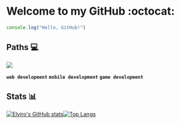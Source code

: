 # Welcome to my GitHub :octocat:

```javascript
console.log("Hello, GitHub!")
````

<!--- ---

## __About me__ 🙌

* Hi, I’m @elvisscochito and I’m 20 years old 👋 
* I’m interested in all about technology 👀 
* I’m currently learning a lot of things 🤯
* I’m looking to collaborate on projects 💼
* How to reach me [LinkedIn](https://www.linkedin.com/in/elviro-dominguez-soriano/) 📫 -->

<!--- --- -->

## __Paths__ 💻

<img src="https://raw.githubusercontent.com/elvisscochito/elvisscochito/main/paths.svg" width="auto" height="auto">

**`web development`** **`mobile development`** **`game development`**

<!--- **`[Data structure and algorithms]`**, **`[Data science and automation]`** & **`[Databases management]`**.-->

<!--- --- -->

<!--- ## __Languages & tools__ 💻

<code>[![C++](assets/img/C++.png)](https://isocpp.org "C++") </code>
<code>[![Java](assets/img/Java.png)](https://www.java.com/ "Java") </code>
<code>[![HTML](assets/img/HTML5.png)](https://developer.mozilla.org/en-US/docs/Learn/Getting_started_with_the_web/HTML_basics "HTML") </code>
<code>[![CSS](assets/img/CSS3.png)](https://developer.mozilla.org/en-US/docs/Web/CSS "CSS") </code>
<code>[![JavaScript](assets/img/JavaScript.png)](https://developer.mozilla.org/en-US/docs/Web/JavaScript "JavaScript") </code>
<code>[![Swift](assets/img/Swift.png)](https://github.com/apple/swift "Swift") </code>
<code>[![Python](assets/img/Python.png)](https://github.com/python "Python") </code>
<code>[![React](assets/img/React.png)](https://github.com/facebook/react "React") </code>
<code>[![Node.js](assets/img/Node.js.png)](https://github.com/nodejs "Node.js") </code>
<code>[![npm](assets/img/npm.png)](https://github.com/npm "npm") </code>
<code>[![MySQL](assets/img/MySQL.png)](https://github.com/mysql "MySQL") </code>
<code>[![MongoDB](assets/img/MongoDB.png)](https://github.com/mongodb "MongoDB") </code>
<code>[![Terminal](assets/img/Terminal.png)](https://support.apple.com/guide/terminal/welcome/mac "Terminal") </code>
<code>[![Git](assets/img/Git.png)](https://github.com/ "Git") </code>
<code>[![GitHub](assets/img/GitHub.png)](https://git-scm.com "GitHub") </code>
<code>[![GitHub Desktop](assets/img/GitHub-Desktop.png)](https://desktop.github.com "GitHub Desktop") </code>
<code>[![Markdown](assets/img/Markdown.png)](https://www.markdownguide.org "Markdown") </code>
<code>[![Postman](assets/img/Postman.png)](https://github.com/postmanlabs "Postman") </code>
<code>[![Visual Studio Code](assets/img/Visual-Studio-Code.png)](https://code.visualstudio.com "Visual Studio Code") </code>
<code>[![Xcode](assets/img/Xcode.png)](https://apps.apple.com/app/xcode/id497799835?l=en&mt=12 "Xcode") </code> -->

<!--- ---
## __Education__ 📚

| Nº | Courses and certifications | Link |
| - | - |:-:|
| **1** | *Introduction to HTML5* | [Preview](https://www.linkedin.com/posts/elviro-dominguez-soriano_completion-certificate-for-introduction-to-activity-6956659441320570880-6k4K?utm_source=linkedin_share&utm_medium=member_desktop_web "iCloud") | -->

<!--- --- -->

## __Stats__ 📊

<!--- * __General__: -->

[![Elviro's GitHub stats](https://github-readme-stats.vercel.app/api?username=elvisscochito&theme=default&show_icons=true&bg_color=00000000&border_color=00000000&title_color=4892FF&icon_color=4892FF&text_color=78818d&hide=prs,issues "Elviro Dominguez Soriano's GitHub Stats")](https://github.com/elvisscochito)[![Top Langs](https://github-readme-stats.vercel.app/api/top-langs/?username=elvisscochito&layout=compact&bg_color=00000000&border_color=00000000&title_color=4892FF&text_color=78818d&hide=c# "Most Used Languages")](https://github.com/elvisscochito)

<!--- * __Languages__: -->

<!--- ---

## __Pins__ 📌

* __Repos:__

![Readme Card](https://github-readme-stats.vercel.app/api/pin/?username=elvisscochito&repo=codes&bg_color=00000000&border_color=364147&title_color=4892FF&text_color=78818d)


* __Gists:__ 
-->

<!---  --- -->

<!--- ## __Get in touch__ 📩

[![LinkedIn profile](assets/img/LinkedIn.png)](https://www.linkedin.com/in/elviro-dominguez-soriano/ "LinkedIn") -->

<!--- ---

## __Blog__ 🗒

[![Medium account](assets/img/medium.png)](https://medium.com/@elvisscochito "Medium")

---

<details>
    <summary> More information ℹ️</summary>
    <ul>
        <li><a href="https://www.linkedin.com/in/elviro-dominguez-soriano/overlay/1635497311871/single-media-viewer?type=DOCUMENT&profileId=ACoAADEocAEBcDaj2s8qSInAEk1W7vfq-srSXug&lipi=urn%3Ali%3Apage%3Ad_flagship3_profile_view_base%3Beq%2Bn2SHjTCGeWf4ILU%2Bmiw%3D%3D" target="_blank">Resume</a></li>
    </ul>
</details>

---

> And that´s all, thanks for check my profile! 👋 -->

<!--- Styles for path badges -->

